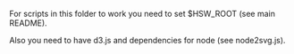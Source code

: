For scripts in this folder to work you need to set $HSW_ROOT (see main README).

Also you need to have d3.js and dependencies for node (see node2svg.js).

